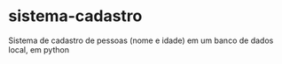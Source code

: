 # sistema-cadastro
Sistema de cadastro de pessoas (nome e idade) em um banco de dados local, em python
